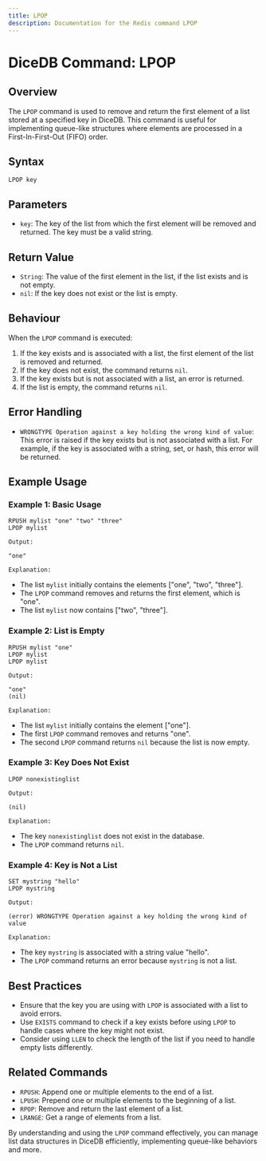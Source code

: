```yaml
---
title: LPOP
description: Documentation for the Redis command LPOP
---
```


# DiceDB Command: LPOP

## Overview

The `LPOP` command is used to remove and return the first element of a list stored at a specified key in DiceDB. This command is useful for implementing queue-like structures where elements are processed in a First-In-First-Out (FIFO) order.

## Syntax

```
LPOP key
```

## Parameters

- `key`: The key of the list from which the first element will be removed and returned. The key must be a valid string.

## Return Value

- `String`: The value of the first element in the list, if the list exists and is not empty.
- `nil`: If the key does not exist or the list is empty.

## Behaviour

When the `LPOP` command is executed:

1. If the key exists and is associated with a list, the first element of the list is removed and returned.
1. If the key does not exist, the command returns `nil`.
1. If the key exists but is not associated with a list, an error is returned.
1. If the list is empty, the command returns `nil`.

## Error Handling

- `WRONGTYPE Operation against a key holding the wrong kind of value`: This error is raised if the key exists but is not associated with a list. For example, if the key is associated with a string, set, or hash, this error will be returned.

## Example Usage

### Example 1: Basic Usage

```DiceDB
RPUSH mylist "one" "two" "three"
LPOP mylist
```

`Output:`

```
"one"
```

`Explanation:`

- The list `mylist` initially contains the elements \["one", "two", "three"\].
- The `LPOP` command removes and returns the first element, which is "one".
- The list `mylist` now contains \["two", "three"\].

### Example 2: List is Empty

```DiceDB
RPUSH mylist "one"
LPOP mylist
LPOP mylist
```

`Output:`

```
"one"
(nil)
```

`Explanation:`

- The list `mylist` initially contains the element \["one"\].
- The first `LPOP` command removes and returns "one".
- The second `LPOP` command returns `nil` because the list is now empty.

### Example 3: Key Does Not Exist

```DiceDB
LPOP nonexistinglist
```

`Output:`

```
(nil)
```

`Explanation:`

- The key `nonexistinglist` does not exist in the database.
- The `LPOP` command returns `nil`.

### Example 4: Key is Not a List

```DiceDB
SET mystring "hello"
LPOP mystring
```

`Output:`

```
(error) WRONGTYPE Operation against a key holding the wrong kind of value
```

`Explanation:`

- The key `mystring` is associated with a string value "hello".
- The `LPOP` command returns an error because `mystring` is not a list.

## Best Practices

- Ensure that the key you are using with `LPOP` is associated with a list to avoid errors.
- Use `EXISTS` command to check if a key exists before using `LPOP` to handle cases where the key might not exist.
- Consider using `LLEN` to check the length of the list if you need to handle empty lists differently.

## Related Commands

- `RPUSH`: Append one or multiple elements to the end of a list.
- `LPUSH`: Prepend one or multiple elements to the beginning of a list.
- `RPOP`: Remove and return the last element of a list.
- `LRANGE`: Get a range of elements from a list.

By understanding and using the `LPOP` command effectively, you can manage list data structures in DiceDB efficiently, implementing queue-like behaviors and more.

